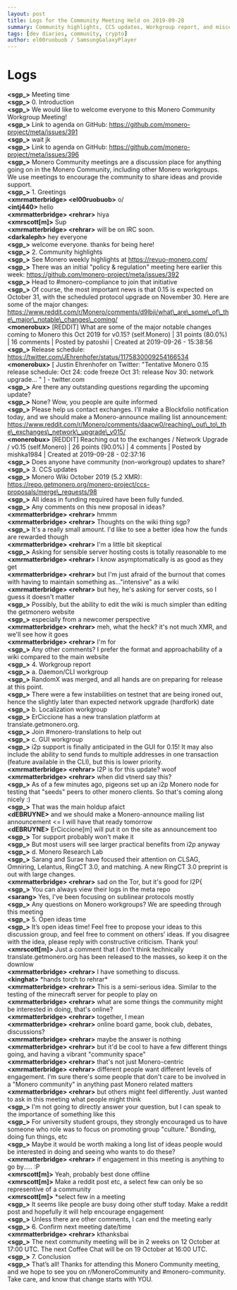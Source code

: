 ```yaml
---
layout: post
title: Logs for the Community Meeting Held on 2019-09-28
summary: Community highlights, CCS updates, Workgroup report, and miscellaneous
tags: [dev diaries, community, crypto]
author: el00ruobuob / SamsungGalaxyPlayer
---
```


# Logs  


**\<sgp\_>** Meeting time  
**\<sgp\_>** 0. Introduction  
**\<sgp\_>** We would like to welcome everyone to this Monero Community Workgroup Meeting!  
**\<sgp\_>** Link to agenda on GitHub: https://github.com/monero-project/meta/issues/391  
**\<sgp\_>** wait jk  
**\<sgp\_>** Link to agenda on GitHub: https://github.com/monero-project/meta/issues/396  
**\<sgp\_>** Monero Community meetings are a discussion place for anything going on in the Monero Community, including other Monero workgroups. We use meetings to encourage the community to share ideas and provide support.  
**\<sgp\_>** 1. Greetings  
**\<xmrmatterbridge> \<el00ruobuob>** o/  
**\<intj440>** hello  
**\<xmrmatterbridge> \<rehrar>** hiya  
**\<xmrscott[m]>** Sup  
**\<xmrmatterbridge> \<rehrar>** will be on IRC soon.  
**\<darkaleph>** hey everyone  
**\<sgp\_>** welcome everyone. thanks for being here!  
**\<sgp\_>** 2. Community highlights  
**\<sgp\_>** See Monero weekly highlights at https://revuo-monero.com/  
**\<sgp\_>** There was an initial "policy & regulation" meeting here earlier this week: https://github.com/monero-project/meta/issues/392  
**\<sgp\_>** Head to #monero-compliance to join that initiative  
**\<sgp\_>** Of course, the most important news is that 0.15 is expected on October 31, with the scheduled protocol upgrade on November 30. Here are some of the major changes: https://www.reddit.com/r/Monero/comments/d9lbji/what\_are\_some\_of\_the\_major\_notable\_changes\_coming/  
**\<monerobux>** [REDDIT] What are some of the major notable changes coming to Monero this Oct 2019 for v0.15? (self.Monero) | 31 points (80.0%) | 16 comments | Posted by patoshii | Created at 2019-09-26 - 15:38:56  
**\<sgp\_>** Release schedule: https://twitter.com/JEhrenhofer/status/1175830009254166534  
**\<monerobux>** [ Justin Ehrenhofer on Twitter: "Tentative Monero 0.15 release schedule: Oct 24: code freeze Oct 31: release Nov 30: network upgrade… " ] - twitter.com  
**\<sgp\_>** Are there any outstanding questions regarding the upcoming update?  
**\<sgp\_>** None? Wow, you people are quite informed  
**\<sgp\_>** Please help us contact exchanges. I'll make a Blockfolio notification today, and we should make a Monero-announce mailing list announcement: https://www.reddit.com/r/Monero/comments/daacw0/reaching\_out\_to\_the\_exchanges\_network\_upgrade\_v015/  
**\<monerobux>** [REDDIT] Reaching out to the exchanges / Network Upgrade / v0.15 (self.Monero) | 26 points (90.0%) | 4 comments | Posted by mishka1984 | Created at 2019-09-28 - 02:37:16  
**\<sgp\_>** Does anyone have community (non-workgroup) updates to share?  
**\<sgp\_>** 3. CCS updates  
**\<sgp\_>** Monero Wiki October 2019 (5.2 XMR): https://repo.getmonero.org/monero-project/ccs-proposals/merge\_requests/98  
**\<sgp\_>** All ideas in funding required have been fully funded.  
**\<sgp\_>** Any comments on this new proposal in ideas?  
**\<xmrmatterbridge> \<rehrar>** hmmm  
**\<xmrmatterbridge> \<rehrar>** Thoughts on the wiki thing sgp?  
**\<sgp\_>** It's a really small amount. I'd like to see a better idea how the funds are rewarded though  
**\<xmrmatterbridge> \<rehrar>** I'm a little bit skeptical  
**\<sgp\_>** Asking for sensible server hosting costs is totally reasonable to me  
**\<xmrmatterbridge> \<rehrar>** I know asymptomatically is as good as they get  
**\<xmrmatterbridge> \<rehrar>** but I'm just afraid of the burnout that comes with having to maintain something as..."intensive" as a wiki  
**\<xmrmatterbridge> \<rehrar>** but hey, he's asking for server costs, so I guess it doesn't matter  
**\<sgp\_>** Possibly, but the ability to edit the wiki is much simpler than editing the getmonero website  
**\<sgp\_>** especially from a newcomer perspective  
**\<xmrmatterbridge> \<rehrar>** meh, what the heck? it's not much XMR, and we'll see how it goes  
**\<xmrmatterbridge> \<rehrar>** I'm for  
**\<sgp\_>** Any other comments? I prefer the format and approachability of a wiki compared to the main website  
**\<sgp\_>** 4. Workgroup report  
**\<sgp\_>** a. Daemon/CLI workgroup  
**\<sgp\_>** RandomX was merged, and all hands are on preparing for release at this point.  
**\<sgp\_>** There were a few instabilities on testnet that are being ironed out, hence the slightly later than expected network upgrade (hardfork) date  
**\<sgp\_>** b. Localization workgroup  
**\<sgp\_>** ErCiccione has a new translation platform at translate.getmonero.org.  
**\<sgp\_>** Join #monero-translations to help out  
**\<sgp\_>** c. GUI workgroup  
**\<sgp\_>** i2p support is finally anticipated in the GUI for 0.15! It may also include the ability to send funds to multiple addresses in one transaction (feature available in the CLI), but this is lower priority.  
**\<xmrmatterbridge> \<rehrar>** I2P is for this update? woof  
**\<xmrmatterbridge> \<rehrar>** when did vtnerd say this?  
**\<sgp\_>** As of a few minutes ago, pigeons set up an i2p Monero node for testing that "seeds" peers to other monero clients. So that's coming along nicely :)  
**\<sgp\_>** That was the main holdup afaict  
**\<dEBRUYNE>**  and we should make a Monero-announce mailing list announcement \<= I will have that ready tomorrow  
**\<dEBRUYNE>** ErCiccione[m] will put it on the site as announcement too  
**\<sgp\_>** Tor support probably won't make it  
**\<sgp\_>** But most users will see larger practical benefits from i2p anyway  
**\<sgp\_>** d. Monero Research Lab  
**\<sgp\_>** Sarang and Surae have focused their attention on CLSAG, Omniring, Lelantus, RingCT 3.0, and matching. A new RingCT 3.0 preprint is out with large changes.  
**\<xmrmatterbridge> \<rehrar>** sad on the Tor, but it's good for I2P{  
**\<sgp\_>** You can always view their logs in the meta repo  
**\<sarang>** Yes, I've been focusing on sublinear protocols mostly  
**\<sgp\_>** Any questions on Monero workgroups? We are speeding through this meeting  
**\<sgp\_>** 5. Open ideas time  
**\<sgp\_>** It’s open ideas time! Feel free to propose your ideas to this discussion group, and feel free to comment on others’ ideas. If you disagree with the idea, please reply with constructive criticism. Thank you!  
**\<xmrscott[m]>** Just a comment that I don't think technically translate.getmonero.org has been released to the masses, so keep it on the downlow  
**\<xmrmatterbridge> \<rehrar>** I have something to discuss.  
**\<kinghat>** \*hands torch to rehrar\*  
**\<xmrmatterbridge> \<rehrar>** This is a semi-serious idea. Similar to the testing of the minecraft server for people to play on  
**\<xmrmatterbridge> \<rehrar>** what are some things the community might be interested in doing, that's online?  
**\<xmrmatterbridge> \<rehrar>** together, I mean  
**\<xmrmatterbridge> \<rehrar>** online board game, book club, debates, discussions?  
**\<xmrmatterbridge> \<rehrar>** maybe the answer is nothing  
**\<xmrmatterbridge> \<rehrar>** but it'd be cool to have a few different things going, and having a vibrant "community space"  
**\<xmrmatterbridge> \<rehrar>** that's not just Monero-centric  
**\<xmrmatterbridge> \<rehrar>** different people want different levels of engagement. I'm sure there's some people that don't care to be involved in a "Monero community" in anything past Monero related matters  
**\<xmrmatterbridge> \<rehrar>** but others might feel differently. Just wanted to ask in this meeting what people might think  
**\<sgp\_>** I'm not going to directly answer your question, but I can speak to the importance of something like this  
**\<sgp\_>** For university student groups, they strongly encouraged us to have someone who role was to focus on promoting group "culture." Bonding, doing fun things, etc  
**\<sgp\_>** Maybe it would be worth making a long list of ideas people would be interested in doing and seeing who wants to do these?  
**\<xmrmatterbridge> \<rehrar>** if engagement in this meeting is anything to go by..... :P  
**\<xmrscott[m]>** Yeah, probably best done offline  
**\<xmrscott[m]>** Make a reddit post etc, a select few can only be so representive of a community  
**\<xmrscott[m]>** \*select few in a meeting  
**\<sgp\_>** It seems like people are busy doing other stuff today. Make a reddit post and hopefully it will help encourage engagement  
**\<sgp\_>** Unless there are other comments, I can end the meeting early  
**\<sgp\_>** 6. Confirm next meeting date/time  
**\<xmrmatterbridge> \<rehrar>** kthanksbai  
**\<sgp\_>** The next community meeting will be in 2 weeks on 12 October at 17:00 UTC. The next Coffee Chat will be on 19 October at 16:00 UTC.  
**\<sgp\_>** 7. Conclusion  
**\<sgp\_>** That’s all! Thanks for attending this Monero Community meeting, and we hope to see you on r/MoneroCommunity and #monero-community. Take care, and know that change starts with YOU.  
